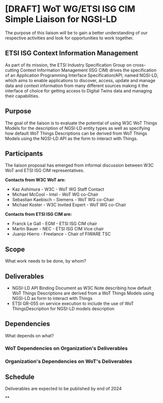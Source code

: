 # [DRAFT] WoT WG/ETSI ISG CIM Simple Liaison for NGSI-LD
The purpose of this liaison 
will be to gain a better understanding of our respective activities
and look for opportunities to work together. 


## ETSI ISG Context Information Management
As part of its mission, the ETSI Industry Specification Group on cross-cutting Context Information Management (ISG CIM) drives the specification of an Application Programming Interface Specification/API, named NGSI-LD, which aims to enable applications to discover, access, update and manage data and context information from many different sources making it the interface of choice for getting access to Digital Twins data and managing their capabilities. 

## Purpose 
The goal of the liaison is to evaluate the potential of using W3C WoT Things Models for the description of  NGSI-LD entity types as well as specifying how default WoT Things Descriptions can be derived from WoT Things Models using the NGSI-LD API as the form to interact with Things.

## Participants
The liaison proposal has emerged from informal discussion between W3C WoT and ETSI ISG CIM representatives.

**Contacts from W3C WoT are:**
* Kaz Ashimura - W3C - WoT WG Staff Contact
* Michael McCool - Intel - WoT WG co-Chair
* Sebastian Kaebisch - Siemens - WoT WG co-Chair
* Michael Koster - W3C Invited Expert - WoT WG co-Chair

**Contacts from ETSI ISG CIM are:**
* Franck Le Gall - EGM - ETSI ISG CIM chair
* Martin Bauer - NEC - ETSI ISG CIM Vice chair
* Juanjo Hierro - Freelance - Chair of FIWARE TSC


## Scope 
What work needs to be done, by whom?

## Deliverables 
* NGSI-LD API Binding Document as W3C Note describing how default WoT Things Descriptions are derived from a WoT Things Models using NGSI-LD as form to interact with Things
* ETSI GR-055 on service execution to include the use of WoT ThingsDescription for NGSI-LD models description

## Dependencies
What depends on what?
### WoT Dependencies on Organization's Deliverables

### Organization's Dependencies on WoT's Deliverables

## Schedule
Deliverables are expected to be published by end of 2024


**
